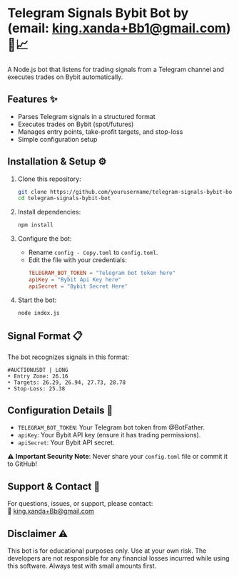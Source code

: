
# Telegram Signals Bybit Bot by (email: king.xanda+Bb1@gmail.com) 🤖📈

A Node.js bot that listens for trading signals from a Telegram channel and executes trades on Bybit automatically.

## Features ✨
- Parses Telegram signals in a structured format
- Executes trades on Bybit (spot/futures)
- Manages entry points, take-profit targets, and stop-loss
- Simple configuration setup

## Installation & Setup ⚙️

1. Clone this repository:
   ```bash
   git clone https://github.com/yourusername/telegram-signals-bybit-bot.git
   cd telegram-signals-bybit-bot
   ```

2. Install dependencies:
   ```bash
   npm install
   ```

3. Configure the bot:

   - Rename `config - Copy.toml` to `config.toml`.
   - Edit the file with your credentials:
     ```toml
     TELEGRAM_BOT_TOKEN = "Telegram bot token here"
     apiKey = "Bybit Api Key here"
     apiSecret = "Bybit Secret Here"
     ```

4. Start the bot:
   ```bash
   node index.js
   ```

## Signal Format 📋
The bot recognizes signals in this format:
```
#AUCTIONUSDT | LONG
• Entry Zone: 26.16
• Targets: 26.29, 26.94, 27.73, 28.78
• Stop-Loss: 25.38
```

## Configuration Details 🔧
- `TELEGRAM_BOT_TOKEN`: Your Telegram bot token from @BotFather.
- `apiKey`: Your Bybit API key (ensure it has trading permissions).
- `apiSecret`: Your Bybit API secret.

⚠️ **Important Security Note**: Never share your `config.toml` file or commit it to GitHub!

## Support & Contact 📧
For questions, issues, or support, please contact:  
📩 king.xanda+Bb@gmail.com

## Disclaimer ⚠️
This bot is for educational purposes only. Use at your own risk. The developers are not responsible for any financial losses incurred while using this software. Always test with small amounts first.
```
